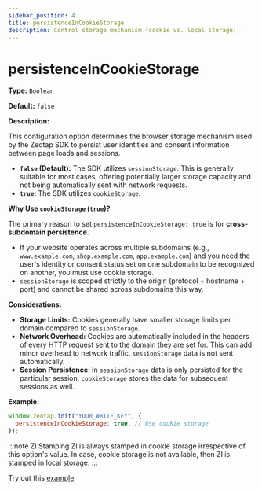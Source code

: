 ```yaml
---
sidebar_position: 4
title: persistenceInCookieStorage
description: Control storage mechanism (cookie vs. local storage).
---
```


# persistenceInCookieStorage

**Type:** `Boolean`

**Default:** `false`

**Description:**

This configuration option determines the browser storage mechanism used by the Zeotap SDK to persist user identities and consent information between page loads and sessions.

*   **`false` (Default):** The SDK utilizes `sessionStorage`. This is generally suitable for most cases, offering potentially larger storage capacity and not being automatically sent with network requests.
*   **`true`:** The SDK utilizes `cookieStorage`.

**Why Use `cookieStorage` (`true`)?**

The primary reason to set `persistenceInCookieStorage: true` is for **cross-subdomain persistence**.

*   If your website operates across multiple subdomains (e.g., `www.example.com`, `shop.example.com`, `app.example.com`) and you need the user's identity or consent status set on one subdomain to be recognized on another, you must use cookie storage.
*   `sessionStorage` is scoped strictly to the origin (protocol + hostname + port) and cannot be shared across subdomains this way.

**Considerations:**

*   **Storage Limits:** Cookies generally have smaller storage limits per domain compared to `sessionStorage`.
*   **Network Overhead:** Cookies are automatically included in the headers of every HTTP request sent to the domain they are set for. This can add minor overhead to network traffic. `sessionStorage` data is not sent automatically.
*   **Session Persistence**: In `sessionStorage` data is only persisted for the particular session. `cookieStorage` stores the data for subsequent sessions as well.

**Example:**

```jsx title="SDK Initialization for Cross-Subdomain Cookie Storage"
window.zeotap.init("YOUR_WRITE_KEY", {
  persistenceInCookieStorage: true, // Use cookie storage
});
```

:::note ZI Stamping
ZI is always stamped in cookie storage irrespective of this option's value. In case, cookie storage is not available, then ZI is stamped in local storage.
:::

Try out this <a href="https://github.com/rishabh-zeo/zeotap-web-sdk-docs/tree/master/my-docs/static/examples/configurations/persistenceInCookieStorage" target="_blank">example</a>. 